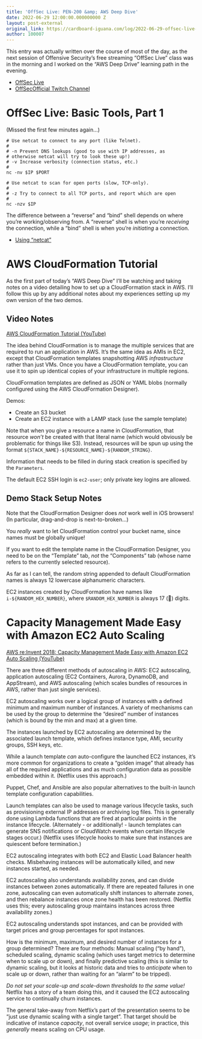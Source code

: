 ```yaml
---
title: 'OffSec Live: PEN-200 &amp; AWS Deep Dive'
date: 2022-06-29 12:00:00.000000000 Z
layout: post-external
original_link: https://cardboard-iguana.com/log/2022-06-29-offsec-live-pen-200-and-aws-deep-dive.html
author: 100007
---
```


This entry was actually written over the course of most of the day, as the next session of Offensive Security’s free streaming “OffSec Live” class was in the morning and I worked on the “AWS Deep Drive” learning path in the evening.

- [OffSec Live](https://www.offensive-security.com/offsec/offsec-live/)
- [OffSecOfficial Twitch Channel](https://www.twitch.tv/offsecofficial)

# OffSec Live: Basic Tools, Part 1

(Missed the first few minutes again…)

```
# Use netcat to connect to any port (like Telnet).
#
# -n Prevent DNS lookups (good to use with IP addresses, as
# otherwise netcat will try to look these up!)
# -v Increase verbosity (connection status, etc.)
#
nc -nv $IP $PORT

# Use netcat to scan for open ports (slow, TCP-only).
#
# -z Try to connect to all TCP ports, and report which are open
#
nc -nzv $IP
```

The difference between a “reverse” and “bind” shell depends on where you’re working/observing from. A “reverse” shell is when you’re _receiving_ the connection, while a “bind” shell is when you’re _initiating_ a connection.

- [Using “netcat”](https://cardboard-iguana.com/notes/netcat.html)

# AWS CloudFormation Tutorial

As the first part of today’s “AWS Deep Dive” I’ll be watching and taking notes on a video detailing how to set up a CloudFormation stack in AWS. I’ll follow this up by any additional notes about my experiences setting up my own version of the two demos.

## Video Notes

[AWS CloudFormation Tutorial (YouTube)](https://youtu.be/LDSMIvUuFOE)

The idea behind CloudFormation is to manage the multiple services that are required to run an application in AWS. It’s the same idea as AMIs in EC2, except that CloudFormation templates snapshotting AWS _infrastructure_ rather than just VMs. Once you have a CloudFormation template, you can use it to spin up identical copies of your infrastructure in multiple regions.

CloudFormation templates are defined as JSON or YAML blobs (normally configured using the AWS CloudFormation Designer).

Demos:

- Create an S3 bucket
- Create an EC2 instance with a LAMP stack (use the sample template)

Note that when you give a resource a name in CloudFormation, that resource _won’t_ be created with that literal name (which would obviously be problematic for things like S3). Instead, resources will be spun up using the format `${STACK_NAME}-${RESOURCE_NAME}-${RANDOM_STRING}`.

Information that needs to be filled in during stack creation is specified by the `Parameters`.

The default EC2 SSH login is `ec2-user`; only private key logins are allowed.

## Demo Stack Setup Notes

Note that the CloudFormation Designer does _not_ work well in iOS browsers! (In particular, drag-and-drop is next-to-broken…)

You _really_ want to let CloudFormation control your bucket name, since names must be globally unique!

If you want to edit the template name in the CloudFormation Designer, you need to be on the “Template” tab, _not_ the “Components” tab (whose name refers to the currently selected resource).

As far as I can tell, the random string appended to default CloudFormation names is always 12 lowercase alphanumeric characters.

EC2 instances created by CloudFormation have names like `i-${RANDOM_HEX_NUMBER}`, where `$RANDOM_HEX_NUMBER` is always 17 (👀) digits.

# Capacity Management Made Easy with Amazon EC2 Auto Scaling

[AWS re:Invent 2018: Capacity Management Made Easy with Amazon EC2 Auto Scaling (YouTube)](https://youtu.be/PideBMIcwBQ)

There are three different methods of autoscaling in AWS: EC2 autoscaling, application autoscaling (EC2 Containers, Aurora, DynamoDB, and AppStream), and AWS autoscaling (which scales bundles of resources in AWS, rather than just single services).

EC2 autoscaling works over a logical group of instances with a defined minimum and maximum number of instances. A variety of mechanisms can be used by the group to determine the “desired” number of instances (which is bound by the min and max) at a given time.

The instances launched by EC2 autoscaling are determined by the associated launch template, which defines instance type, AMI, security groups, SSH keys, etc.

While a launch template _can_ auto-configure the launched EC2 instances, it’s more common for organizations to create a “golden image” that already has all of the required applications and as much configuration data as possible embedded within it. (Netflix uses this approach.)

Puppet, Chef, and Ansible are also popular alternatives to the built-in launch template configuration capabilities.

Launch templates can also be used to manage various lifecycle tasks, such as provisioning external IP addresses or archiving log files. This is generally done using Lambda functions that are fired at particular points in the instance lifecycle. (Alternately - or additionally! - launch templates can generate SNS notifications or CloudWatch events when certain lifecycle stages occur.) (Netflix uses lifecycle hooks to make sure that instances are quiescent before termination.)

EC2 autoscaling integrates with both EC2 and Elastic Load Balancer health checks. Misbehaving instances will be automatically killed, and new instances started, as needed.

EC2 autoscaling also understands availability zones, and can divide instances between zones automatically. If there are repeated failures in one zone, autoscaling can even automatically shift instances to alternate zones, and then rebalance instances once zone health has been restored. (Netflix uses this; every autoscaling group maintains instances across three availability zones.)

EC2 autoscaling understands spot instances, and can be provided with target prices and group percentages for spot instances.

How is the minimum, maximum, and desired number of instances for a group determined? There are four methods: Manual scaling (“by hand”), scheduled scaling, dynamic scaling (which uses target metrics to determine when to scale up or down), and finally predictive scaling (this is similar to dynamic scaling, but it looks at historic data and tries to _anticipate_ when to scale up or down, rather than waiting for an “alarm” to be tripped).

_Do not set your scale-up and scale-down thresholds to the same value!_ Netflix has a story of a team doing this, and it caused the EC2 autoscaling service to continually churn instances.

The general take-away from Netflix’s part of the presentation seems to be “just use dynamic scaling with a single target”. That target should be indicative of instance _capacity_, not overall service _usage_; in practice, this _generally_ means scaling on CPU usage.

